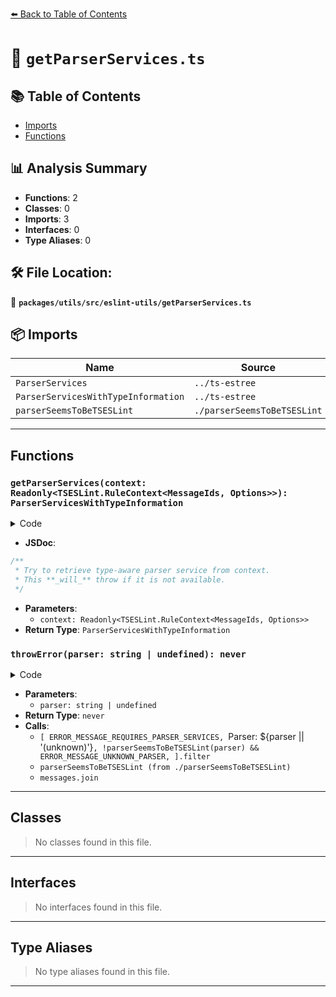 [⬅️ Back to Table of Contents](../../../../index.md)

# 📄 `getParserServices.ts`

## 📚 Table of Contents

- [Imports](#imports)
- [Functions](#functions)

## 📊 Analysis Summary

- **Functions**: 2
- **Classes**: 0
- **Imports**: 3
- **Interfaces**: 0
- **Type Aliases**: 0

## 🛠️ File Location:
📂 **`packages/utils/src/eslint-utils/getParserServices.ts`**

## 📦 Imports

| Name | Source |
|------|--------|
| `ParserServices` | `../ts-estree` |
| `ParserServicesWithTypeInformation` | `../ts-estree` |
| `parserSeemsToBeTSESLint` | `./parserSeemsToBeTSESLint` |


---

## Functions

### `getParserServices(context: Readonly<TSESLint.RuleContext<MessageIds, Options>>): ParserServicesWithTypeInformation`

<details><summary>Code</summary>

```ts
export function getParserServices<
  MessageIds extends string,
  Options extends readonly unknown[],
>(
  context: Readonly<TSESLint.RuleContext<MessageIds, Options>>,
): ParserServicesWithTypeInformation;
```
</details>

- **JSDoc**:
```ts
/**
 * Try to retrieve type-aware parser service from context.
 * This **_will_** throw if it is not available.
 */
```

- **Parameters**:
  - `context: Readonly<TSESLint.RuleContext<MessageIds, Options>>`
- **Return Type**: `ParserServicesWithTypeInformation`
### `throwError(parser: string | undefined): never`

<details><summary>Code</summary>

```ts
function throwError(parser: string | undefined): never {
  const messages = [
    ERROR_MESSAGE_REQUIRES_PARSER_SERVICES,
    `Parser: ${parser || '(unknown)'}`,
    !parserSeemsToBeTSESLint(parser) && ERROR_MESSAGE_UNKNOWN_PARSER,
  ].filter(Boolean);

  throw new Error(messages.join('\n'));
}
```
</details>

- **Parameters**:
  - `parser: string | undefined`
- **Return Type**: `never`
- **Calls**:
  - `[
    ERROR_MESSAGE_REQUIRES_PARSER_SERVICES,
    `Parser: ${parser || '(unknown)'}`,
    !parserSeemsToBeTSESLint(parser) && ERROR_MESSAGE_UNKNOWN_PARSER,
  ].filter`
  - `parserSeemsToBeTSESLint (from ./parserSeemsToBeTSESLint)`
  - `messages.join`

---

## Classes

> No classes found in this file.


---

## Interfaces

> No interfaces found in this file.


---

## Type Aliases

> No type aliases found in this file.


---